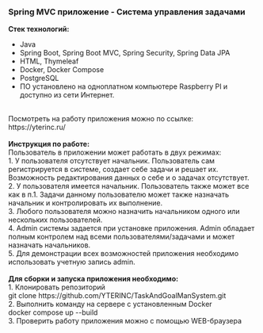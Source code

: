<h3> Spring MVC приложение - Система управления задачами</h3>

<b>Стек технологий: </b>
- Java <br>
- Spring Boot, Spring Boot MVC, Spring Security, Spring Data JPA<br>
- HTML, Thymeleaf<br>
- Docker, Docker Compose<br>
- PostgreSQL<br>
- ПО установлено на одноплатном компьютере Raspberry PI и доступно из сети Интернет.<br>
<br>
Посмотреть на работу приложения можно по ссылке:<br>
https://yterinc.ru/
<br>
<br>
<b>Инструкция по работе:</b> <br>
Пользователь в приложении может работать в двух режимах:
<br>
1. У пользователя отсутствует начальник. Пользователь сам регистрируется в системе, создает себе задачи и решает их. Возможность редактирования данных о себе и о задачах отсутствует.
<br>
2. У пользователя имеется начальник. Пользователь также может все как в п.1. Задачи данному пользователю может также назначать начальник и контролировать их выполнение.
<br>
3. Любого пользователя можно назначить начальником одного или нескольких пользователей.
<br>
4. Admin системы задается при установке приложения. Admin обладает полным контролем над всеми пользователями/задачами и может назначать начальников.
<br>
5. Для демонстрации всех возможностей приложения необходимо использовать учетную запись admin.
<br>
<br>
<b>Для сборки и запуска приложения необходимо:</b> <br>
1. Клонировать репозиторий<br>
   git clone https://github.com/YTERINC/TaskAndGoalManSystem.git<br>
2. Выполнить команду на сервере с установленным Docker<br>
   docker compose up --build<br>
3. Проверить работу приложения можно с помощью WEB-браузера
